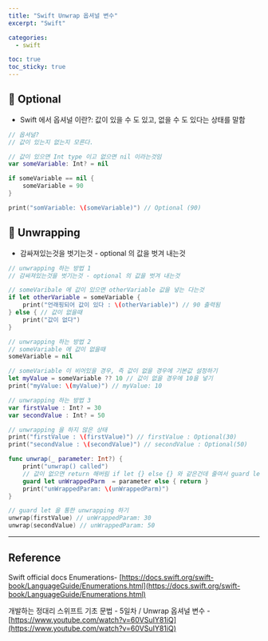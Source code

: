 ```yaml
---
title: "Swift Unwrap 옵셔널 변수"
excerpt: "Swift"

categories:
  - swift

toc: true
toc_sticky: true
---
```


## 🔷 Optional

- Swift 에서 옵셔널 이란?: 값이 있을 수 도 있고, 없을 수 도 있다는 상태를 말함

```swift
// 옵셔널?
// 값이 있는지 없는지 모른다.

// 값이 있으면 Int type 이고 없으면 nil 이라는것임
var someVariable: Int? = nil

if someVariable == nil {
	someVariable = 90
}

print("somVariable: \(someVariable)") // Optional (90)
```

## 🔷 Unwrapping

- 감싸져있는것을 벗기는것 - optional 의 값을 벗겨 내는것

```swift
// unwrapping 하는 방법 1
// 감싸져있는것을 벗기는것 - optional 의 값을 벗겨 내는것

// someVaribale 에 값이 있으면 otherVariable 값을 넣는 다는것
if let otherVariable = someVariable {
	print("언래핑되어 값이 있다 : \(otherVariable)") // 90 출력됨
} else { // 값이 없을때
	print("값이 없다")
}
```

```swift
// unwrapping 하는 방법 2
// someVariable 에 값이 없을때
someVariable = nil

// someVariable 이 비어있을 경우, 즉 값이 없을 경우에 기본값 설정하기
let myValue = someVariable ?? 10 // 값이 없을 경우에 10을 넣기
print("myValue: \(myValue)") // myValue: 10
```

```swift
// unwrapping 하는 방법 3
var firstValue : Int? = 30
var secondValue : Int? = 50

// unwrapping 을 하지 않은 상태
print("firstValue : \(firstValue)") // firstValue : Optional(30)
print("secondValue : \(secondValue)") // secondValue : Optional(50)

func unwrap(_ parameter: Int?) {
	print("unwrap() called")
	// 값이 없으면 return 해버림 if let {} else {} 와 같은건데 줄여서 guard let 으로 자주 쓰임 (값이 없으면 지나간다 라는 뜻임)
	guard let unWrappedParm  = parameter else { return }
	print("unWrappedParam: \(unWrappedParm)")
}

// guard let 을 통한 unwrapping 하기
unwrap(firstValue) // unWrappedParam: 30
unwrap(secondValue) // unWrappedParam: 50
```

---

<!-- 🔶 🔷 📌 🔑  -->

## Reference

Swift official docs Enumerations- [https://docs.swift.org/swift-book/LanguageGuide/Enumerations.html](https://docs.swift.org/swift-book/LanguageGuide/Enumerations.html)

개발하는 정대리 스위프트 기초 문법 - 5일차 / Unwrap 옵셔널 변수 - [https://www.youtube.com/watch?v=60VSuIY81iQ](https://www.youtube.com/watch?v=60VSuIY81iQ)
